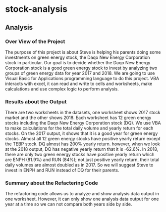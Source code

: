 # stock-analysis

## Analysis

### Over View of the Project

The purpose of this project is about Steve is helping his parents doing some investments on green energy stock, the Daqo New Energy Corporation stock in particular. Our goal is to decide whether the Daqo New Energy Corporation stock is a good green energy stock to invest by analyzing two groups of green energy data for year 2017 and 2018. We are going to use Visual Basic for Applications programming language to do this project. VBA interacts with excel, it can read and write to cells and worksheets, make calculations and use complex logic to perform analysis.



### Results about the Output

There are two worksheets in the datasets, one worksheet shows 2017 stock market and the other shows 2018. Each worksheet has 12 green energy stocks including the Daqo New Energy Corporation stock (DQ). We use VBA to make calculations for the total daily volume and yearly return for each stocks. On the 2017 output, it shows that it is a good year for green energy stocks. Almost all 12 green energy stocks have positive yearly return except the TEBP stock. DQ almost has 200% yearly return. however, when we look at the 2018 output, DQ has negative yearly return that it is -62.6%. In 2018, there are only two green energy stocks have positive yearly return which are ENPH (81.9%) and RUN (84%); not just positive yearly return, their total daily volumes are almost doubled as in 2017. So we will suggest Steve to invest in ENPH and RUN instead of DQ for their parents.


### Summary about the Refactering Code

The refactoring code allows us to analyze and show analysis data output in one worksheet. However, it can only show one analysis data output for one year at a time so we can not compare both years side by side. 
